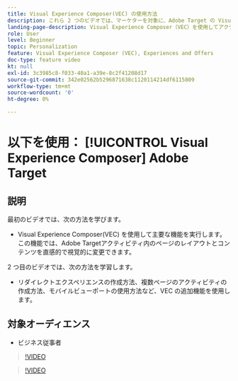 ```yaml
---
title: Visual Experience Composer(VEC) の使用方法
description: これら 2 つのビデオでは、マーケターを対象に、Adobe Target の Visual Experience Composer（VEC）を紹介しています。VEC を使用してアクティビティを作成する方法については、これらのビデオをご覧ください。
landing-page-description: Visual Experience Composer（VEC）を使用してアクティビティを作成する方法については、これらのビデオをご覧ください。
role: User
level: Beginner
topic: Personalization
feature: Visual Experience Composer (VEC), Experiences and Offers
doc-type: feature video
kt: null
exl-id: 3c3985c8-f033-40a1-a39e-8c2f41208d17
source-git-commit: 342e02562b5296871638c1120114214df6115809
workflow-type: tm+mt
source-wordcount: '0'
ht-degree: 0%

---
```


# 以下を使用： [!UICONTROL Visual Experience Composer] Adobe Target

## 説明

最初のビデオでは、次の方法を学びます。

* Visual Experience Composer(VEC) を使用して主要な機能を実行します。この機能では、Adobe Targetアクティビティ内のページのレイアウトとコンテンツを直感的で視覚的に変更できます。

2 つ目のビデオでは、次の方法を学習します。

* リダイレクトエクスペリエンスの作成方法、複数ページのアクティビティの作成方法、モバイルビューポートの使用方法など、VEC の追加機能を使用します。

## 対象オーディエンス

* ビジネス従事者

>[!VIDEO](https://video.tv.adobe.com/v/17399/?quality=12)

>[!VIDEO](https://video.tv.adobe.com/v/17401/?quality=12)
